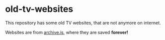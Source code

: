 # old-tv-websites
 
This repository has some old TV websites, that are not anymore on internet.

Websites are from [archive.is](https://archive.is), where they are saved **forever!**
